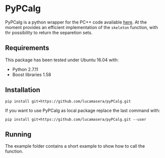 # PyPCalg
PyPCalg is a python wrapper for the PC++ code available [here](https://bitbucket.org/francesco-asnicar/gene_network_expansion). At the moment provides an efficient implementation of the `skeleton` function, with thr possibility to return the separetion sets.
## Requirements

This package has been tested under Ubuntu 16.04 with:
* Python 2.7.11
* Boost libraries 1.58

## Installation

~~~
pip install git+https://github.com/lucamasera/pyPCalg.git
~~~

If you want to use PyPCalg as local package replace the last command with:

~~~
pip install git+https://github.com/lucamasera/pyPCalg.git --user
~~~

## Running
The example folder contains a short example to show how to call the function.
